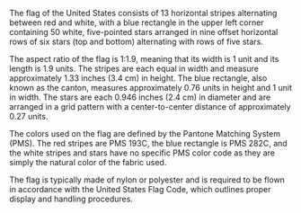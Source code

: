 The flag of the United States consists of 13 horizontal stripes alternating between red and white, with a blue rectangle in the upper left corner containing 50 white, five-pointed stars arranged in nine offset horizontal rows of six stars (top and bottom) alternating with rows of five stars.

The aspect ratio of the flag is 1:1.9, meaning that its width is 1 unit and its length is 1.9 units. The stripes are each equal in width and measure approximately 1.33 inches (3.4 cm) in height. The blue rectangle, also known as the canton, measures approximately 0.76 units in height and 1 unit in width. The stars are each 0.946 inches (2.4 cm) in diameter and are arranged in a grid pattern with a center-to-center distance of approximately 0.27 units.

The colors used on the flag are defined by the Pantone Matching System (PMS). The red stripes are PMS 193C, the blue rectangle is PMS 282C, and the white stripes and stars have no specific PMS color code as they are simply the natural color of the fabric used.

The flag is typically made of nylon or polyester and is required to be flown in accordance with the United States Flag Code, which outlines proper display and handling procedures.